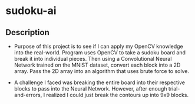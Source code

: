 # sudoku-ai


## Description
* Purpose of this project is to see if I can apply my OpenCV knowledge into the real-world. Program uses OpenCV to take a sudoku board and break it into individual pieces. Then using a Convolutional Neural Network trained on the MNIST dataset, convert each block into a 2D array. Pass the 2D array into an algorithm that uses brute force to solve. 

* A challenge I faced was breaking the entire board into their respective blocks to pass into the Neural Network. However, after enough trial-and-errors, I realized I could just break the contours up into 9x9 blocks. 

